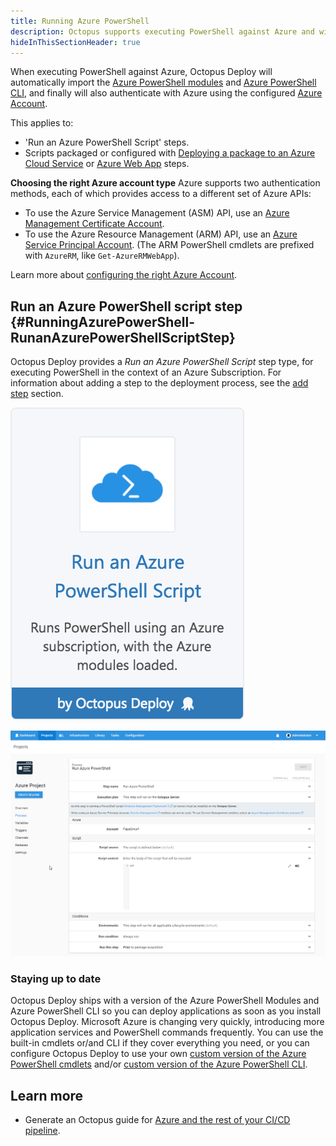 ```yaml
---
title: Running Azure PowerShell
description: Octopus supports executing PowerShell against Azure and will automatically import the Azure PowerShell modules.
hideInThisSectionHeader: true
---
```


When executing PowerShell against Azure, Octopus Deploy will automatically import the [Azure PowerShell modules](https://docs.microsoft.com/powershell/azure/overview) and [Azure PowerShell CLI](https://docs.microsoft.com/cli/azure/), and finally will also authenticate with Azure using the configured [Azure Account](/docs/infrastructure/deployment-targets/azure/index.md).

This applies to:

- 'Run an Azure PowerShell Script' steps.
- Scripts packaged or configured with [Deploying a package to an Azure Cloud Service](/docs/deployments/azure/deploying-a-package-to-an-azure-cloud-service/index.md) or [Azure Web App](/docs/deployments/azure/deploying-a-package-to-an-azure-web-app/index.md) steps.

**Choosing the right Azure account type**
Azure supports two authentication methods, each of which provides access to a different set of Azure APIs:

- To use the Azure Service Management (ASM) API, use an [Azure Management Certificate Account](/docs/infrastructure/deployment-targets/azure/index.md#azure-management-certificate).
- To use the Azure Resource Management (ARM) API, use an [Azure Service Principal Account](/docs/infrastructure/deployment-targets/azure/index.md#azure-service-principal). (The ARM PowerShell cmdlets are prefixed with `AzureRM`, like `Get-AzureRMWebApp`).

Learn more about [configuring the right Azure Account](/docs/infrastructure/deployment-targets/azure/index.md).

## Run an Azure PowerShell script step {#RunningAzurePowerShell-RunanAzurePowerShellScriptStep}

Octopus Deploy provides a *Run an Azure PowerShell Script* step type, for executing PowerShell in the context of an Azure Subscription. For information about adding a step to the deployment process, see the [add step](/docs/projects/steps/index.md) section.

![](5865912.png "width=170")

![](azure-new-powershell-script-step.png "width=500")

### Staying up to date

Octopus Deploy ships with a version of the Azure PowerShell Modules and Azure PowerShell CLI so you can deploy applications as soon as you install Octopus Deploy. Microsoft Azure is changing very quickly, introducing more application services and PowerShell commands frequently. You can use the built-in cmdlets or/and CLI if they cover everything you need, or you can configure Octopus Deploy to use your own [custom version of the Azure PowerShell cmdlets](configuring-the-version-of-the-azure-powershell-modules.md) and/or [custom version of the Azure PowerShell CLI](configuring-the-version-of-the-azure-powershell-cli.md).

## Learn more

- Generate an Octopus guide for [Azure and the rest of your CI/CD pipeline](https://octopus.com/docs/guides?destination=Azure%20websites).
